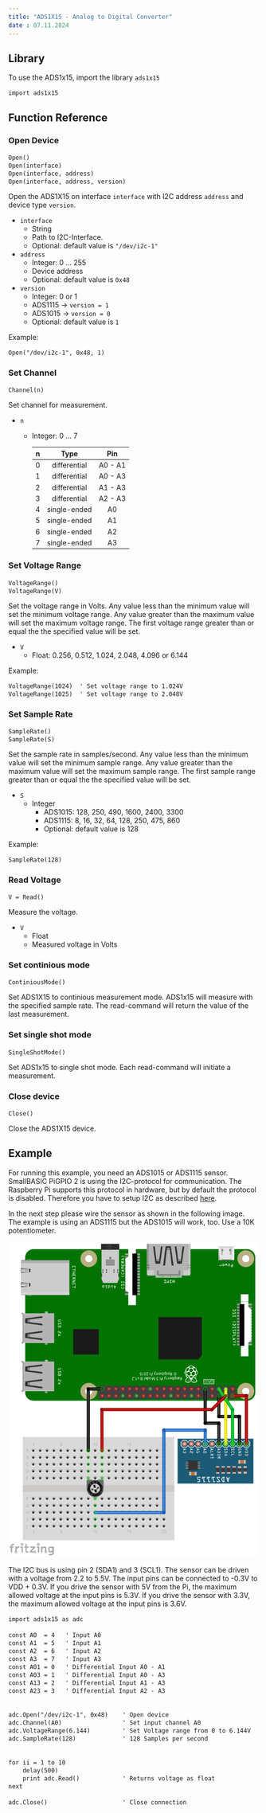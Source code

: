 ```yaml
---
title: "ADS1X15 - Analog to Digital Converter"
date : 07.11.2024
---
```


## Library

To use the ADS1x15, import the library `ads1x15`

```SmallBASIC
import ads1x15
```

## Function Reference

### Open Device

```
Open()
Open(interface)
Open(interface, address)
Open(interface, address, version)
```

Open the ADS1X15 on interface `interface` with I2C address `address`
and device type `version`.


- `interface`
  - String
  - Path to I2C-Interface.
  - Optional: default value is `"/dev/i2c-1"`
- `address`
  - Integer: 0 ... 255
  - Device address
  - Optional: default value is `0x48`
- `version`
  - Integer: 0 or 1
  - ADS1115 -> `version = 1`
  - ADS1015 -> `version = 0`
  - Optional: default value is `1`

Example:

```SmallBASIC
Open("/dev/i2c-1", 0x48, 1)
```

### Set Channel

```
Channel(n)
```

Set channel for measurement. 

- `n`
  - Integer: 0 ... 7

    | n | Type         | Pin     |
    |:-:|:------------:|:-------:|
    | 0 | differential | A0 - A1 | 
    | 1 | differential | A0 - A3 |
    | 2 | differential | A1 - A3 |
    | 3 | differential | A2 - A3 |
    | 4 | single-ended | A0      |
    | 5 | single-ended | A1      |
    | 6 | single-ended | A2      |
    | 7 | single-ended | A3      |

### Set Voltage Range

```
VoltageRange()
VoltageRange(V)
```

Set the voltage range in Volts. Any value less than the minimum value will
set the minimum voltage range. Any value greater than the maximum value
will set the maximum voltage range. The first voltage range greater than
or equal the the specified value will be set.

- `V`
  - Float: 0.256, 0.512, 1.024, 2.048, 4.096 or 6.144

Example:

```SamallBASIC
VoltageRange(1024)  ' Set voltage range to 1.024V
VoltageRange(1025)  ' Set voltage range to 2.048V
```

### Set Sample Rate

```
SampleRate()
SampleRate(S)
```

Set the sample rate in samples/second. Any value less than the minimum value
will set the minimum sample range. Any value greater than the maximum value
will set the maximum sample range. The first sample range greater than or
equal the the specified value will be set.

- `S`
  - Integer
    - ADS1015: 128, 250, 490, 1600, 2400, 3300
    - ADS1115: 8, 16, 32, 64, 128, 250, 475, 860
    - Optional: default value is 128

Example:

```SmallBASIC
SampleRate(128)
```

### Read Voltage

```
V = Read()
```

Measure the voltage.

- `V`
  - Float
  - Measured voltage in Volts



### Set continious mode

```
ContiniousMode()
```

Set ADS1X15 to continious measurement mode. ADS1x15 will measure with the
specified sample rate. The read-command will return the value of the last
measurement.


### Set single shot mode

```
SingleShotMode()
```

Set ADS1x15 to single shot mode. Each read-command will initiate a
measurement.

### Close device

```
Close()
```

Close the ADS1X15 device.


## Example

For running this example, you need an ADS1015 or ADS1115 sensor. SmallBASIC
PiGPIO 2 is using the I2C-protocol for communication. The Raspberry Pi
supports this protocol in hardware, but by default the protocol is disabled.
Therefore you have to setup I2C as described [here](./setupi2c.html).

In the next step please wire the sensor as shown in the following image.
The example is using an ADS1115 but the ADS1015 will work, too. Use a 10K
potentiometer.

![Wiring ads1115](./images/ads1115_wiring.png)

The I2C bus is using pin 2 (SDA1) and 3 (SCL1). The sensor can be driven with a voltage from 2.2 to 5.5V. The input pins can be connected to -0.3V to VDD + 0.3V. If you drive the sensor with 5V from the Pi, the maximum allowed voltage at the input pins is 5.3V. If you drive the sensor with 3.3V, the maximum allowed voltage at the input pins is 3.6V.

```SmallBasic
import ads1x15 as adc

const A0  = 4   ' Input A0
const A1  = 5   ' Input A1
const A2  = 6   ' Input A2
const A3  = 7   ' Input A3
const A01 = 0   ' Differential Input A0 - A1
const A03 = 1   ' Differential Input A0 - A3
const A13 = 2   ' Differential Input A1 - A3
const A23 = 3   ' Differential Input A2 - A3


adc.Open("/dev/i2c-1", 0x48)    ' Open device
adc.Channel(A0)                 ' Set input channel A0
adc.VoltageRange(6.144)         ' Set Voltage range from 0 to 6.144V
adc.SampleRate(128)             ' 128 Samples per second


for ii = 1 to 10
    delay(500)
    print adc.Read()            ' Returns voltage as float
next

adc.Close()                     ' Close connection
```

